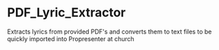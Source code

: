 # PDF_Lyric_Extractor
Extracts lyrics from provided PDF's and converts them to text files to be quickly imported into Propresenter at church
